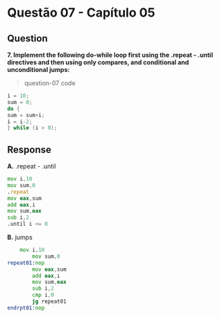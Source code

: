 
# Questão 07 - Capítulo 05

## Question

**<p>7.  Implement the following do-while loop first using the .repeat - .until
directives and then using only compares, and conditional and unconditional jumps:</p>**

> question-07 code
```c
i = 10;
sum = 0;
do {
sum = sum+i;
i = i-2;
} while (i > 0);
```

## Response

**A.** .repeat - .until
```asm
mov i,10
mov sum,0
.repeat
mov eax,sum
add eax,i
mov sum,eax
sub i,2
.until i <= 0
```

**B.** jumps
```asm
    mov i,10
		mov sum,0
repeat01:nop
		mov eax,sum
		add eax,i
		mov sum,eax
		sub i,2
		cmp i,0
		jg repeat01
endrpt01:nop
```
